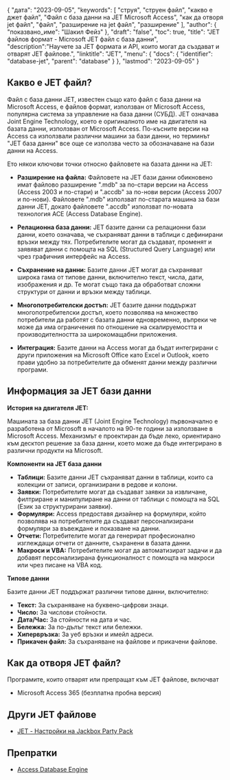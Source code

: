 {
"дата": "2023-09-05",
  "keywords": [
"струя",
"струен файл",
"какво е джет файл",
"Файл с база данни на JET Microsoft Access",
"как да отворя jet файл",
"файл",
"разширение на jet файл",
"разширение"
],
  "author": {
"показвано_име": "Шакил Фейз"
},
"draft": "false",
"toc": true,
"title": "JET файлов формат - Microsoft JET файл с база данни",
  "description":"Научете за JET формата и API, които могат да създават и отварят JET файлове.",
  "linktitle": "JET",
  "menu": {
    "docs": {
      "identifier": "database-jet",
      "parent": "database"
}
},
"lastmod": "2023-09-05"
}

## Какво е JET файл?

Файл с база данни JET, известен също като файл с база данни на Microsoft Access, е файлов формат, използван от Microsoft Access, популярна система за управление на база данни (СУБД). JET означава Joint Engine Technology, което е оригиналното име на двигателя на базата данни, използван от Microsoft Access. По-късните версии на Access са използвали различни машини за бази данни, но терминът "JET база данни" все още се използва често за обозначаване на бази данни на Access.

Ето някои ключови точки относно файловете на базата данни на JET:

- **Разширение на файла:** Файловете на JET бази данни обикновено имат файлово разширение ".mdb" за по-стари версии на Access (Access 2003 и по-стари) и ".accdb" за по-нови версии (Access 2007 и по-нови). Файловете ".mdb" използват по-старата машина за бази данни JET, докато файловете ".accdb" използват по-новата технология ACE (Access Database Engine).

- **Релационна база данни:** JET базите данни са релационни бази данни, което означава, че съхраняват данни в таблици с дефинирани връзки между тях. Потребителите могат да създават, променят и заявяват данни с помощта на SQL (Structured Query Language) или чрез графичния интерфейс на Access.

- **Съхранение на данни:** Базите данни JET могат да съхраняват широка гама от типове данни, включително текст, числа, дати, изображения и др. Те могат също така да обработват сложни структури от данни и връзки между таблици.

- **Многопотребителски достъп:** JET базите данни поддържат многопотребителски достъп, което позволява на множество потребители да работят с базата данни едновременно, въпреки че може да има ограничения по отношение на скалируемостта и производителността за широкомащабни приложения.

- **Интеграция:** Базите данни на Access могат да бъдат интегрирани с други приложения на Microsoft Office като Excel и Outlook, което прави удобно за потребителите да обменят данни между различни програми.

## Информация за JET бази данни

**История на двигателя JET:**

Машината за база данни JET (Joint Engine Technology) първоначално е разработена от Microsoft в началото на 90-те години за използване в Microsoft Access. Механизмът е проектиран да бъде леко, ориентирано към десктоп решение за база данни, което може да бъде интегрирано в различни продукти на Microsoft.

**Компоненти на JET база данни**

- **Таблици:** Базите данни JET съхраняват данни в таблици, които са колекции от записи, организирани в редове и колони.
- **Заявки:** Потребителите могат да създават заявки за извличане, филтриране и манипулиране на данни от таблици с помощта на SQL (Език за структурирани заявки).
- **Формуляри:** Access предоставя дизайнер на формуляри, който позволява на потребителите да създават персонализирани формуляри за въвеждане и показване на данни.
- **Отчети:** Потребителите могат да генерират професионално изглеждащи отчети от данните, съхранени в базата данни.
- **Макроси и VBA:** Потребителите могат да автоматизират задачи и да добавят персонализирана функционалност с помощта на макроси или чрез писане на VBA код.

**Типове данни**

Базите данни JET поддържат различни типове данни, включително:

- **Текст:** За съхраняване на буквено-цифрови знаци.
- **Число:** За числови стойности.
- **Дата/Час:** За стойности на дата и час.
- **Бележка:** За по-дълъг текст или бележки.
- **Хипервръзка:** За уеб връзки и имейл адреси.
- **Прикачен файл:** За съхраняване на файлове и прикачени файлове.

## Как да отворя JET файл?

Програмите, които отварят или препращат към JET файлове, включват

- Microsoft Access 365 (безплатна пробна версия)

## Други JET файлове

- [JET - Настройки на Jackbox Party Pack](/bg/settings/jet/)


## Препратки
* [Access Database Engine](https://en.wikipedia.org/wiki/Access_Database_Engine)

